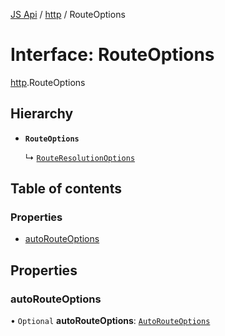 [JS Api](../index.md) / [http](../modules/http.md) / RouteOptions

# Interface: RouteOptions

[http](../modules/http.md).RouteOptions

## Hierarchy

- **`RouteOptions`**

  ↳ [`RouteResolutionOptions`](http.RouteResolutionOptions.md)

## Table of contents

### Properties

- [autoRouteOptions](http.RouteOptions.md#autorouteoptions)

## Properties

### autoRouteOptions

• `Optional` **autoRouteOptions**: [`AutoRouteOptions`](http.AutoRouteOptions.md)
